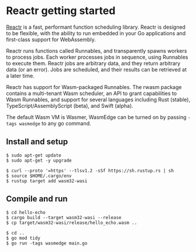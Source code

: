 # Reactr getting started

[Reactr](https://github.com/suborbital/reactr) is a fast, performant function scheduling library. Reactr is designed to be flexible, with the ability to run embedded in your Go applications and first-class support for WebAssembly.

Reactr runs functions called Runnables, and transparently spawns workers to process jobs. Each worker processes jobs in sequence, using Runnables to execute them. Reactr jobs are arbitrary data, and they return arbitrary data (or an error). Jobs are scheduled, and their results can be retrieved at a later time.

Reactr has support for Wasm-packaged Runnables. The rwasm package contains a multi-tenant Wasm scheduler, an API to grant capabilities to Wasm Runnables, and support for several languages including Rust (stable), TypeScript/AssemblyScript (beta), and Swift (alpha).

The default Wasm VM is Wasmer, WasmEdge can be turned on by passing `-tags wasmedge` to any go command.

## Install and setup

```
$ sudo apt-get update
$ sudo apt-get -y upgrade

$ curl --proto '=https' --tlsv1.2 -sSf https://sh.rustup.rs | sh
$ source $HOME/.cargo/env
$ rustup target add wasm32-wasi
```

## Compile and run

```
$ cd hello-echo
$ cargo build --target wasm32-wasi --release
$ cp target/wasm32-wasi/release/hello_echo.wasm ..

$ cd ..
$ go mod tidy
$ go run -tags wasmedge main.go
```

